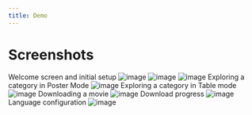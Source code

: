 ```yaml
--- 
title: Demo
---
```


# Screenshots

Welcome screen and initial setup
![image](/img/demo/37b43186-aa9d-4d59-b19b-70ad26a99407.png)
![image](/img/demo/b63af874-fc26-471f-b4ad-8901d686379f.png)
![image](/img/demo/a761e86b-823e-45b2-bb43-39a7d5b38913.png)
Exploring a category in Poster Mode
![image](/img/demo/a13891fa-1ece-4d41-99ce-857c313a01d5.png)
Exploring a category in Table mode
![image](/img/demo/ffc01987-f02b-405e-9a7c-8976d69b5405.png)
Downloading a movie
![image](/img/demo/9e208810-69e6-421a-b4e6-940f939192cd.png)
Download progress
![image](/img/demo/5d02fc10-c886-4fdc-9d44-0c19a6489cad.png)
Language configuration
![image](/img/demo/c36662aa-877b-4a5e-9d40-aab689555202.png)



